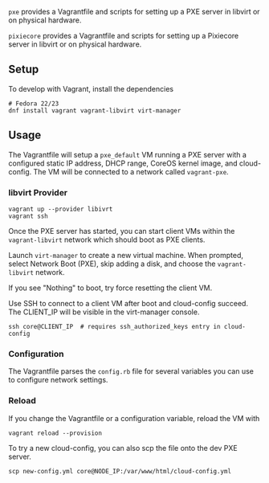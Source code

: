 
`pxe` provides a Vagrantfile and scripts for setting up a PXE server in libvirt or on physical hardware.

`pixiecore` provides a Vagrantfile and scripts for setting up a Pixiecore server in libvirt or on physical hardware.

## Setup

To develop with Vagrant, install the dependencies

	# Fedora 22/23
	dnf install vagrant vagrant-libvirt virt-manager

## Usage

The Vagrantfile will setup a `pxe_default` VM running a PXE server with a configured static IP address, DHCP range, CoreOS kernel image, and cloud-config. The VM will be connected to a network called `vagrant-pxe`.

### libvirt Provider

    vagrant up --provider libivrt
    vagrant ssh

Once the PXE server has started, you can start client VMs within the `vagrant-libvirt` network which should boot as PXE clients.

Launch `virt-manager` to create a new virtual machine. When prompted, select Network Boot (PXE), skip adding a disk, and choose the `vagrant-libvirt` network.

If you see "Nothing" to boot, try force resetting the client VM.

Use SSH to connect to a client VM after boot and cloud-config succeed. The CLIENT_IP will be visible in the virt-manager console.

    ssh core@CLIENT_IP  # requires ssh_authorized_keys entry in cloud-config

### Configuration

The Vagrantfile parses the `config.rb` file for several variables you can use to configure network settings.

### Reload

If you change the Vagrantfile or a configuration variable, reload the VM with

    vagrant reload --provision

To try a new cloud-config, you can also scp the file onto the dev PXE server.

	scp new-config.yml core@NODE_IP:/var/www/html/cloud-config.yml
